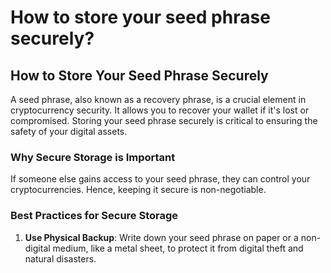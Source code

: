 # How to store your seed phrase securely?

## How to Store Your Seed Phrase Securely

A seed phrase, also known as a recovery phrase, is a crucial element in cryptocurrency security. It allows you to recover your wallet if it's lost or compromised. Storing your seed phrase securely is critical to ensuring the safety of your digital assets.

### Why Secure Storage is Important

If someone else gains access to your seed phrase, they can control your cryptocurrencies. Hence, keeping it secure is non-negotiable.

### Best Practices for Secure Storage

1. **Use Physical Backup**: Write down your seed phrase on paper or a non-digital medium, like a metal sheet, to protect it from digital theft and natural disasters.

